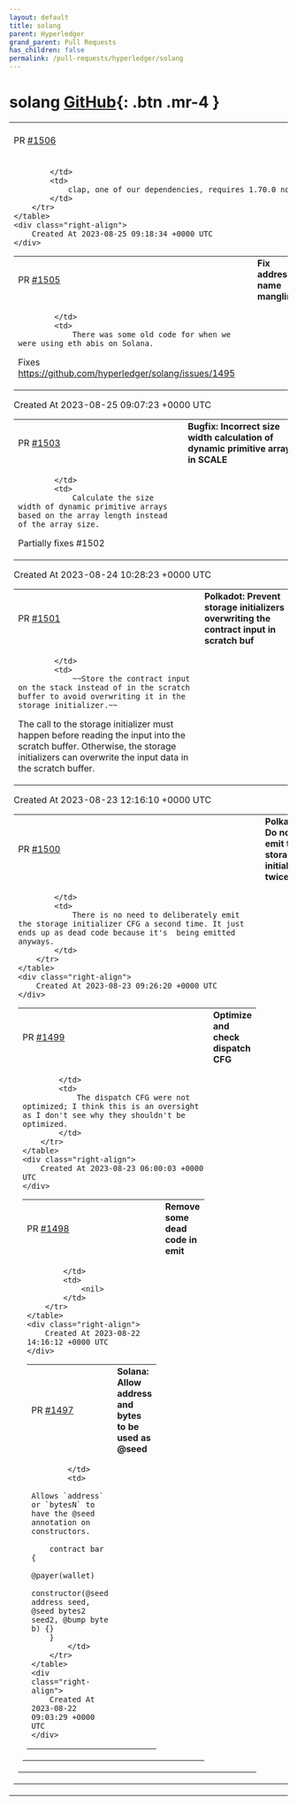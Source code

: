 ```yaml
---
layout: default
title: solang
parent: Hyperledger
grand_parent: Pull Requests
has_children: false
permalink: /pull-requests/hyperledger/solang
---
```


# solang <span class="fs-3 right-align">[GitHub](https://github.com/hyperledger/solang){: .btn .mr-4 }</span>


<div>
    <table>
        <tr>
            <td>
                PR <a href="https://github.com/hyperledger/solang/pull/1506" class=".btn">#1506</a>
            </td>
            <td>
                <b>
                    Require rust 1.70.0
                </b>
            </td>
        </tr>
        <tr>
            <td>
                
            </td>
            <td>
                clap, one of our dependencies, requires 1.70.0 now.
            </td>
        </tr>
    </table>
    <div class="right-align">
        Created At 2023-08-25 09:18:34 +0000 UTC
    </div>
</div>

<div>
    <table>
        <tr>
            <td>
                PR <a href="https://github.com/hyperledger/solang/pull/1505" class=".btn">#1505</a>
            </td>
            <td>
                <b>
                    Fix address name mangling
                </b>
            </td>
        </tr>
        <tr>
            <td>
                
            </td>
            <td>
                There was some old code for when we were using eth abis on Solana.

Fixes https://github.com/hyperledger/solang/issues/1495
            </td>
        </tr>
    </table>
    <div class="right-align">
        Created At 2023-08-25 09:07:23 +0000 UTC
    </div>
</div>

<div>
    <table>
        <tr>
            <td>
                PR <a href="https://github.com/hyperledger/solang/pull/1503" class=".btn">#1503</a>
            </td>
            <td>
                <b>
                    Bugfix: Incorrect size width calculation of dynamic primitive arrays in SCALE
                </b>
            </td>
        </tr>
        <tr>
            <td>
                
            </td>
            <td>
                Calculate the size width of dynamic primitive arrays based on the array length instead of the array size.

Partially fixes #1502
            </td>
        </tr>
    </table>
    <div class="right-align">
        Created At 2023-08-24 10:28:23 +0000 UTC
    </div>
</div>

<div>
    <table>
        <tr>
            <td>
                PR <a href="https://github.com/hyperledger/solang/pull/1501" class=".btn">#1501</a>
            </td>
            <td>
                <b>
                    Polkadot: Prevent storage initializers overwriting the contract input in scratch buf
                </b>
            </td>
        </tr>
        <tr>
            <td>
                
            </td>
            <td>
                ~~Store the contract input on the stack instead of in the scratch buffer to avoid overwriting it in the storage initializer.~~

The call to the storage initializer must happen before reading the input into the scratch buffer. Otherwise, the storage initializers can overwrite the input data in the scratch buffer.
            </td>
        </tr>
    </table>
    <div class="right-align">
        Created At 2023-08-23 12:16:10 +0000 UTC
    </div>
</div>

<div>
    <table>
        <tr>
            <td>
                PR <a href="https://github.com/hyperledger/solang/pull/1500" class=".btn">#1500</a>
            </td>
            <td>
                <b>
                    Polkadot: Do not emit the storage initializer twice 
                </b>
            </td>
        </tr>
        <tr>
            <td>
                
            </td>
            <td>
                There is no need to deliberately emit the storage initializer CFG a second time. It just ends up as dead code because it's  being emitted anyways.
            </td>
        </tr>
    </table>
    <div class="right-align">
        Created At 2023-08-23 09:26:20 +0000 UTC
    </div>
</div>

<div>
    <table>
        <tr>
            <td>
                PR <a href="https://github.com/hyperledger/solang/pull/1499" class=".btn">#1499</a>
            </td>
            <td>
                <b>
                    Optimize and check dispatch CFG
                </b>
            </td>
        </tr>
        <tr>
            <td>
                
            </td>
            <td>
                The dispatch CFG were not optimized; I think this is an oversight as I don't see why they shouldn't be optimized.
            </td>
        </tr>
    </table>
    <div class="right-align">
        Created At 2023-08-23 06:00:03 +0000 UTC
    </div>
</div>

<div>
    <table>
        <tr>
            <td>
                PR <a href="https://github.com/hyperledger/solang/pull/1498" class=".btn">#1498</a>
            </td>
            <td>
                <b>
                    Remove some dead code in emit
                </b>
            </td>
        </tr>
        <tr>
            <td>
                
            </td>
            <td>
                <nil>
            </td>
        </tr>
    </table>
    <div class="right-align">
        Created At 2023-08-22 14:16:12 +0000 UTC
    </div>
</div>

<div>
    <table>
        <tr>
            <td>
                PR <a href="https://github.com/hyperledger/solang/pull/1497" class=".btn">#1497</a>
            </td>
            <td>
                <b>
                    Solana: Allow address and bytes to be used as @seed
                </b>
            </td>
        </tr>
        <tr>
            <td>
                
            </td>
            <td>
                Allows `address` or `bytesN` to have the @seed annotation on constructors.

        contract bar {
            @payer(wallet)
            constructor(@seed address seed, @seed bytes2 seed2, @bump byte b) {}
        }
            </td>
        </tr>
    </table>
    <div class="right-align">
        Created At 2023-08-22 09:03:29 +0000 UTC
    </div>
</div>

